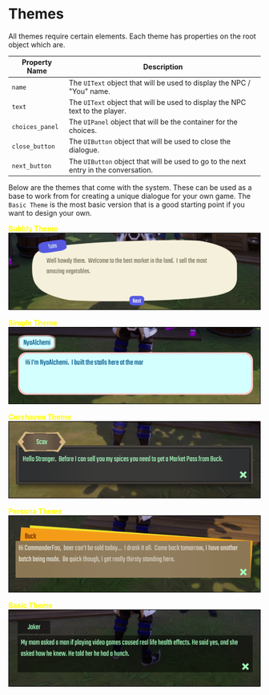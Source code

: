 # Themes

All themes require certain elements. Each theme has properties on the root object which are.

| Property Name | Description |
| ------------- | ----------- |
| `name` | The `UIText` object that will be used to display the NPC / "You" name. |
| `text` | The `UIText` object that will be used to display the NPC text to the player. |
| `choices_panel` | The `UIPanel` object that will be the container for the choices. |
| `close_button` | The `UIButton` object that will be used to close the dialogue. |
| `next_button` | The `UIButton` object that will be used to go to the next entry in the conversation. |

Below are the themes that come with the system. These can be used as a base to work from for creating a unique dialogue for your own game. The `Basic Theme` is the most basic version that is a good starting point if you want to design your own.

<span style="color: yellow">**Bubbly Theme**</span><br />
![Image](images/theme_1.png)

<span style="color: yellow">**Simple Theme**</span><br />
![Image](images/theme_2.png)

<span style="color: yellow">**Corehaven Theme**</span><br />
![Image](images/theme_3.png)

<span style="color: yellow">**Persona Theme**</span><br />
![Image](images/theme_4.png)

<span style="color: yellow">**Basic Theme**</span><br />
![Image](images/theme_5.png)
